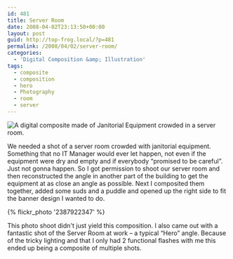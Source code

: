 ```yaml
---
id: 481
title: Server Room
date: 2008-04-02T23:13:50+00:00
layout: post
guid: http://top-frog.local/?p=481
permalink: /2008/04/02/server-room/
categories:
  - 'Digital Composition &amp; Illustration'
tags:
  - composite
  - composition
  - hero
  - Photography
  - room
  - server
---
```


<img class="frame" src="/images/articles/server_room.jpg" alt="A digital composite made of Janitorial Equipment crowded in a server room.">

We needed a shot of a server room crowded with janitorial equipment. Something that no IT Manager would ever let happen, not even if the equipment were dry and empty and if everybody &#8220;promised to be careful&#8221;. Just not gonna happen. So I got permission to shoot our server room and then reconstructed the angle in another part of the building to get the equipment at as close an angle as possible. Next I composited them together, added some suds and a puddle and opened up the right side to fit the banner design I wanted to do.

{% flickr_photo '2387922347' %}

This photo shoot didn't just yield this composition. I also came out with a fantastic shot of the Server Room at work – a typical &#8220;Hero&#8221; angle. Because of the tricky lighting and that I only had 2 functional flashes with me this ended up being a composite of multiple shots.
